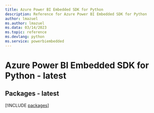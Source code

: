 ```yaml
---
title: Azure Power BI Embedded SDK for Python
description: Reference for Azure Power BI Embedded SDK for Python
author: lmazuel
ms.author: lmazuel
ms.data: 03/14/2023
ms.topic: reference
ms.devlang: python
ms.service: powerbiembedded
---
```

# Azure Power BI Embedded SDK for Python - latest
## Packages - latest
[!INCLUDE [packages](power-bi-embedded-index.md)]